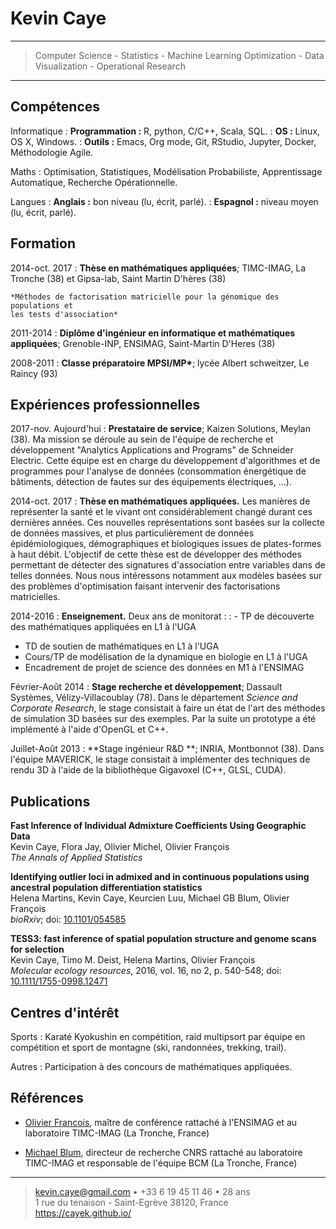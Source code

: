Kevin Caye
============
----

> Computer Science - Statistics - Machine Learning
> Optimization - Data Visualization - Operational Research 

----


Compétences
------------


Informatique
:  **Programmation :** R, python, C/C++, Scala, SQL.
: **OS :** Linux, OS X, Windows.
: **Outils :** Emacs, Org mode, Git, RStudio, Jupyter, Docker, Méthodologie Agile.


Maths
: Optimisation, Statistiques, Modélisation Probabiliste, Apprentissage Automatique, Recherche Opérationnelle.


Langues
: **Anglais :** bon niveau (lu, écrit, parlé). 
: **Espagnol :** niveau moyen (lu, écrit, parlé).


Formation
---------

2014-oct. 2017 
:   **Thèse en mathématiques appliquées**; TIMC-IMAG, La Tronche (38) et
Gipsa-lab, Saint Martin D'hères (38)

    *Méthodes de factorisation matricielle pour la génomique des populations et
    les tests d'association*
     

2011-2014
: **Diplôme d'ingénieur en informatique et mathématiques appliquées**;
Grenoble-INP, ENSIMAG, Saint-Martin D'Heres (38) 
    
2008-2011 
:  **Classe préparatoire MPSI/MP\***; lycée Albert schweitzer, Le Raincy (93)

Expériences professionnelles
-------------------------------

2017-nov. Aujourd'hui
: **Prestataire de service**; Kaizen Solutions, Meylan (38). Ma mission se déroule au sein
  de l'équipe de recherche et développement "Analytics Applications and
  Programs" de Schneider Electric. Cette équipe est en charge du développement
  d'algorithmes et de programmes pour l'analyse de données (consommation
  énergétique de bâtiments, détection de fautes sur des équipements électriques,
  ...).
  
2014-oct. 2017
: **Thèse en mathématiques appliquées.** Les manières de représenter la santé et
le vivant ont considérablement changé durant ces dernières années. Ces nouvelles
représentations sont basées sur la collecte de données massives, et plus
particulièrement de données épidémiologiques, démographiques et biologiques
issues de plates-formes à haut débit. L'objectif de cette thèse est de
développer des méthodes permettant de détecter des signatures d'association
entre variables dans de telles données. Nous nous intéressons notamment
aux modèles basées sur des problèmes d'optimisation faisant intervenir des
factorisations matricielles.

2014-2016
: **Enseignement.** Deux ans de monitorat :
: - TP de découverte des mathématiques appliquées en L1 à l'UGA
  - TD de soutien de mathématiques en L1 à l'UGA
  - Cours/TP de modélisation de  la dynamique en biologie en L1 à l'UGA
  - Encadrement de projet de science des données en M1 à l'ENSIMAG

Février-Août 2014 
: **Stage recherche et développement**; Dassault Systèmes, Vélizy-Villacoublay
(78). 
Dans le département *Science and Corporate Research*, le stage consistait à
faire un état de l'art des méthodes de simulation 3D basées sur des exemples.
Par la suite un prototype a été implémenté à l'aide d'OpenGL et C++.


Juillet-Août 2013
: **Stage ingénieur R&D **; INRIA, Montbonnot (38). 
Dans l'équipe MAVERICK, le stage consistait à implémenter des techniques de
rendu 3D à l'aide de la bibliothèque Gigavoxel (C++, GLSL, CUDA).

Publications
--------------------

**Fast Inference of Individual Admixture Coefficients Using Geographic Data**\
Kevin Caye, Flora Jay, Olivier Michel, Olivier François\
*The Annals of Applied Statistics* 

**Identifying outlier loci in admixed and in continuous populations using ancestral population differentiation statistics**\
Helena Martins, Kevin Caye, Keurcien Luu, Michael GB Blum, Olivier François\
*bioRxiv*; doi: [10.1101/054585](http://dx.doi.org/10.1101/054585)

**TESS3: fast inference of spatial population structure and genome scans for selection**\
Kevin Caye, Timo M. Deist, Helena Martins, Olivier François\
*Molecular ecology resources*, 2016, vol. 16, no 2, p. 540-548; doi: [10.1111/1755-0998.12471](http://dx.doi.org/10.1111/1755-0998.12471)


Centres d'intérêt
----------------------------------------
Sports
: Karaté Kyokushin en compétition, raid multipsort par équipe en compétition et
sport de montagne (ski, randonnées, trekking, trail).

Autres
: Participation à des concours de mathématiques appliquées.

Références
----------------------------------------
* [Olivier Francois](http://membres-timc.imag.fr/Olivier.Francois/), maître de
  conférence rattaché à l'ENSIMAG et au laboratoire TIMC-IMAG (La Tronche, France)

* [Michael Blum](http://membres-timc.imag.fr/Michael.Blum/), directeur de
  recherche CNRS rattaché au laboratoire TIMC-IMAG et responsable de l'équipe
  BCM (La Tronche, France)

<!-- * [Everton Hermann](https://www.linkedin.com/in/everton-hermann-59908a6/), ingénieur de recherche à Dassault Systèmes (Vélizy-Villacoublay, France) -->

----

> <kevin.caye@gmail.com> • +33 6 19 45 11 46 • 28 ans\
> 1 rue du tenaison - Saint-Egrève 38120, France\
> <https://cayek.github.io/>
